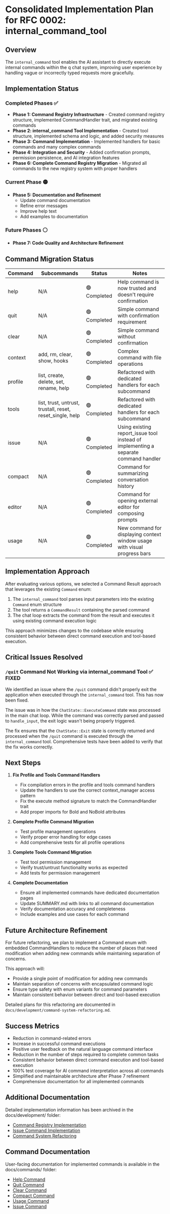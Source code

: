 # Consolidated Implementation Plan for RFC 0002: internal_command_tool

## Overview

The `internal_command` tool enables the AI assistant to directly execute internal commands within the q chat system, improving user experience by handling vague or incorrectly typed requests more gracefully.

## Implementation Status

### Completed Phases ✅

- **Phase 1: Command Registry Infrastructure** - Created command registry structure, implemented CommandHandler trait, and migrated existing commands
- **Phase 2: internal_command Tool Implementation** - Created tool structure, implemented schema and logic, and added security measures
- **Phase 3: Command Implementation** - Implemented handlers for basic commands and many complex commands
- **Phase 4: Integration and Security** - Added confirmation prompts, permission persistence, and AI integration features
- **Phase 6: Complete Command Registry Migration** - Migrated all commands to the new registry system with proper handlers

### Current Phase 🟡

- **Phase 5: Documentation and Refinement**
  - Update command documentation
  - Refine error messages
  - Improve help text
  - Add examples to documentation

### Future Phases ⚪

- **Phase 7: Code Quality and Architecture Refinement**

## Command Migration Status

| Command | Subcommands | Status | Notes |
|---------|-------------|--------|-------|
| help | N/A | 🟢 Completed | Help command is now trusted and doesn't require confirmation |
| quit | N/A | 🟢 Completed | Simple command with confirmation requirement |
| clear | N/A | 🟢 Completed | Simple command without confirmation |
| context | add, rm, clear, show, hooks | 🟢 Completed | Complex command with file operations |
| profile | list, create, delete, set, rename, help | 🟢 Completed | Refactored with dedicated handlers for each subcommand |
| tools | list, trust, untrust, trustall, reset, reset_single, help | 🟢 Completed | Refactored with dedicated handlers for each subcommand |
| issue | N/A | 🟢 Completed | Using existing report_issue tool instead of implementing a separate command handler |
| compact | N/A | 🟢 Completed | Command for summarizing conversation history |
| editor | N/A | 🟢 Completed | Command for opening external editor for composing prompts |
| usage | N/A | 🟢 Completed | New command for displaying context window usage with visual progress bars |

## Implementation Approach

After evaluating various options, we selected a Command Result approach that leverages the existing `Command` enum:

1. The `internal_command` tool parses input parameters into the existing `Command` enum structure
2. The tool returns a `CommandResult` containing the parsed command
3. The chat loop extracts the command from the result and executes it using existing command execution logic

This approach minimizes changes to the codebase while ensuring consistent behavior between direct command execution and tool-based execution.

## Critical Issues Resolved

### `/quit` Command Not Working via internal_command Tool ✅ FIXED

We identified an issue where the `/quit` command didn't properly exit the application when executed through the `internal_command` tool. This has now been fixed.

The issue was in how the `ChatState::ExecuteCommand` state was processed in the main chat loop. While the command was correctly parsed and passed to `handle_input`, the exit logic wasn't being properly triggered.

The fix ensures that the `ChatState::Exit` state is correctly returned and processed when the `/quit` command is executed through the `internal_command` tool. Comprehensive tests have been added to verify that the fix works correctly.

## Next Steps

1. **Fix Profile and Tools Command Handlers**
   - Fix compilation errors in the profile and tools command handlers
   - Update the handlers to use the correct context_manager access pattern
   - Fix the execute method signature to match the CommandHandler trait
   - Add proper imports for Bold and NoBold attributes

2. **Complete Profile Command Migration**
   - Test profile management operations
   - Verify proper error handling for edge cases
   - Add comprehensive tests for all profile operations

3. **Complete Tools Command Migration**
   - Test tool permission management
   - Verify trust/untrust functionality works as expected
   - Add tests for permission management

4. **Complete Documentation**
   - Ensure all implemented commands have dedicated documentation pages
   - Update SUMMARY.md with links to all command documentation
   - Verify documentation accuracy and completeness
   - Include examples and use cases for each command

## Future Architecture Refinement

For future refactoring, we plan to implement a Command enum with embedded CommandHandlers to reduce the number of places that need modification when adding new commands while maintaining separation of concerns.

This approach will:
- Provide a single point of modification for adding new commands
- Maintain separation of concerns with encapsulated command logic
- Ensure type safety with enum variants for command parameters
- Maintain consistent behavior between direct and tool-based execution

Detailed plans for this refactoring are documented in `docs/development/command-system-refactoring.md`.

## Success Metrics

- Reduction in command-related errors
- Increase in successful command executions
- Positive user feedback on the natural language command interface
- Reduction in the number of steps required to complete common tasks
- Consistent behavior between direct command execution and tool-based execution
- 100% test coverage for AI command interpretation across all commands
- Simplified and maintainable architecture after Phase 7 refinement
- Comprehensive documentation for all implemented commands

## Additional Documentation

Detailed implementation information has been archived in the docs/development/ folder:

- [Command Registry Implementation](../docs/development/command-registry-implementation.md)
- [Issue Command Implementation](../docs/development/issue-command-implementation.md)
- [Command System Refactoring](../docs/development/command-system-refactoring.md)

## Command Documentation

User-facing documentation for implemented commands is available in the docs/commands/ folder:

- [Help Command](../docs/commands/help-command.md)
- [Quit Command](../docs/commands/quit-command.md)
- [Clear Command](../docs/commands/clear-command.md)
- [Compact Command](../docs/commands/compact-command.md)
- [Usage Command](../docs/commands/usage-command.md)
- [Issue Command](../docs/commands/issue-command.md)
